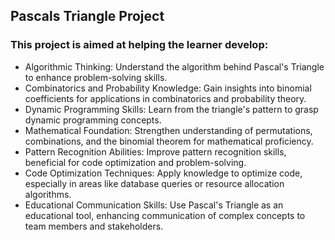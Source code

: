 <h2>Pascals Triangle Project</h2>
<h3>This project is aimed at helping the learner develop: </h3>
<ul>
  <li>Algorithmic Thinking: Understand the algorithm behind Pascal's Triangle to enhance problem-solving skills.</li>
  <li>Combinatorics and Probability Knowledge: Gain insights into binomial coefficients for applications in combinatorics and probability theory.</li>
  <li>Dynamic Programming Skills: Learn from the triangle's pattern to grasp dynamic programming concepts.</li>
  <li>Mathematical Foundation: Strengthen understanding of permutations, combinations, and the binomial theorem for mathematical proficiency.</li>
  <li>Pattern Recognition Abilities: Improve pattern recognition skills, beneficial for code optimization and problem-solving.</li>
  <li>Code Optimization Techniques: Apply knowledge to optimize code, especially in areas like database queries or resource allocation algorithms.</li>
  <li>Educational Communication Skills: Use Pascal's Triangle as an educational tool, enhancing communication of complex concepts to team members and stakeholders.</li>
</ul>
